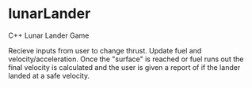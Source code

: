 # lunarLander
C++ Lunar Lander Game

Recieve inputs from user to change thrust. Update fuel and velocity/acceleration. Once the "surface" is reached or fuel runs out the final velocity is calculated and the user is given a report of if the lander landed at a safe velocity.
